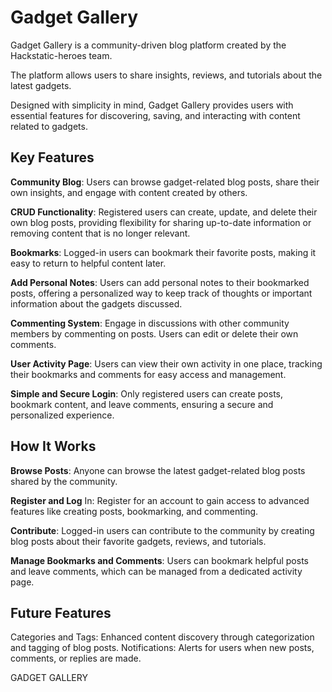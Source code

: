 # Gadget Gallery

Gadget Gallery is a community-driven blog platform created by the Hackstatic-heroes team.

The platform allows users to share insights, reviews, and tutorials about the latest gadgets.

Designed with simplicity in mind, Gadget Gallery provides users with essential features for discovering, saving, and interacting with content related to gadgets.

## Key Features

**Community Blog**: Users can browse gadget-related blog posts, share their own insights, and engage with content created by others.

**CRUD Functionality**: Registered users can create, update, and delete their own blog posts, providing flexibility for sharing up-to-date information or removing content that is no longer relevant.

**Bookmarks**: Logged-in users can bookmark their favorite posts, making it easy to return to helpful content later.

**Add Personal Notes**: Users can add personal notes to their bookmarked posts, offering a personalized way to keep track of thoughts or important information about the gadgets discussed.

**Commenting System**: Engage in discussions with other community members by commenting on posts. Users can edit or delete their own comments.

**User Activity Page**: Users can view their own activity in one place, tracking their bookmarks and comments for easy access and management.

**Simple and Secure Login**: Only registered users can create posts, bookmark content, and leave comments, ensuring a secure and personalized experience.

## How It Works

**Browse Posts**: Anyone can browse the latest gadget-related blog posts shared by the community.

**Register and Log** In: Register for an account to gain access to advanced features like creating posts, bookmarking, and commenting.

**Contribute**: Logged-in users can contribute to the community by creating blog posts about their favorite gadgets, reviews, and tutorials.

**Manage Bookmarks and Comments**: Users can bookmark helpful posts and leave comments, which can be managed from a dedicated activity page.

## Future Features

Categories and Tags: Enhanced content discovery through categorization and tagging of blog posts.
Notifications: Alerts for users when new posts, comments, or replies are made.

GADGET GALLERY
